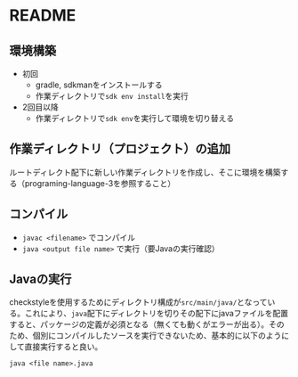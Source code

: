 # README

## 環境構築

- 初回
  - gradle, sdkmanをインストールする
  - 作業ディレクトリで`sdk env install`を実行
- 2回目以降
  - 作業ディレクトリで`sdk env`を実行して環境を切り替える

## 作業ディレクトリ（プロジェクト）の追加

ルートディレクト配下に新しい作業ディレクトリを作成し、そこに環境を構築する（programing-language-3を参照すること）

## コンパイル

- `javac <filename>` でコンパイル
- `java <output file name>` で実行（要Javaの実行確認）

## Javaの実行

checkstyleを使用するためにディレクトリ構成が`src/main/java/`となっている。これにより、`java`配下にディレクトリを切りその配下にjavaファイルを配置すると、パッケージの定義が必須となる（無くても動くがエラーが出る）。そのため、個別にコンパイルしたソースを実行できないため、基本的に以下のようにして直接実行すると良い。

`java <file name>.java`
